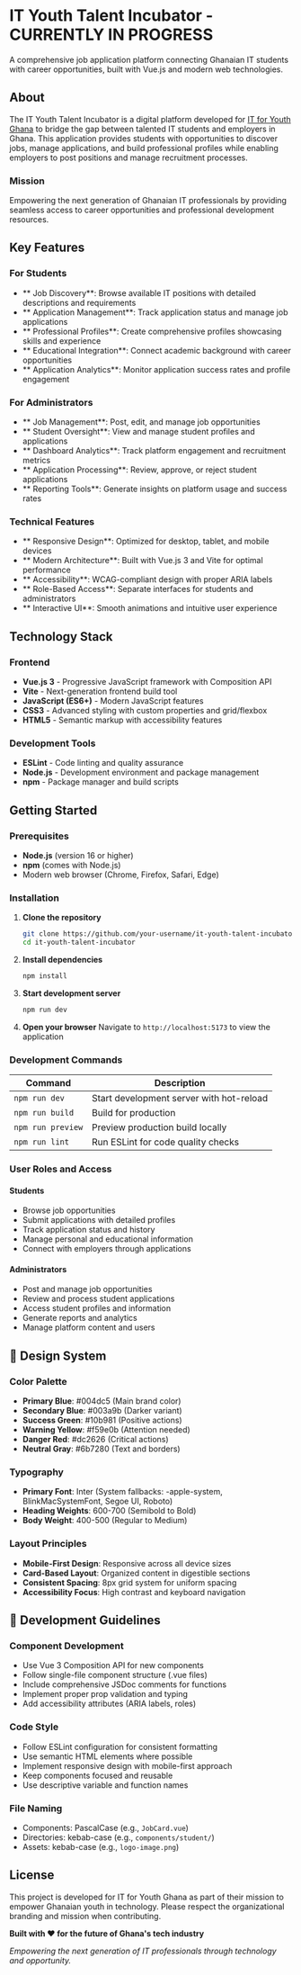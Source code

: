 # IT Youth Talent Incubator -CURRENTLY IN PROGRESS 

A comprehensive job application platform connecting Ghanaian IT students with career opportunities, built with Vue.js and modern web technologies.

## About

The IT Youth Talent Incubator is a digital platform developed for [IT for Youth Ghana](https://www.itforyouthghana.org/) to bridge the gap between talented IT students and employers in Ghana. This application provides students with opportunities to discover jobs, manage applications, and build professional profiles while enabling employers to post positions and manage recruitment processes.

### Mission

Empowering the next generation of Ghanaian IT professionals by providing seamless access to career opportunities and professional development resources.

## Key Features

### For Students
- ** Job Discovery**: Browse available IT positions with detailed descriptions and requirements
- ** Application Management**: Track application status and manage job applications
- ** Professional Profiles**: Create comprehensive profiles showcasing skills and experience
- ** Educational Integration**: Connect academic background with career opportunities
- ** Application Analytics**: Monitor application success rates and profile engagement

### For Administrators
- ** Job Management**: Post, edit, and manage job opportunities
- ** Student Oversight**: View and manage student profiles and applications
- ** Dashboard Analytics**: Track platform engagement and recruitment metrics
- ** Application Processing**: Review, approve, or reject student applications
- ** Reporting Tools**: Generate insights on platform usage and success rates

### Technical Features
- ** Responsive Design**: Optimized for desktop, tablet, and mobile devices
- ** Modern Architecture**: Built with Vue.js 3 and Vite for optimal performance
- ** Accessibility**: WCAG-compliant design with proper ARIA labels
- ** Role-Based Access**: Separate interfaces for students and administrators
- ** Interactive UI**: Smooth animations and intuitive user experience

## Technology Stack

### Frontend
- **Vue.js 3** - Progressive JavaScript framework with Composition API
- **Vite** - Next-generation frontend build tool
- **JavaScript (ES6+)** - Modern JavaScript features
- **CSS3** - Advanced styling with custom properties and grid/flexbox
- **HTML5** - Semantic markup with accessibility features

### Development Tools
- **ESLint** - Code linting and quality assurance
- **Node.js** - Development environment and package management
- **npm** - Package manager and build scripts

## Getting Started

### Prerequisites

- **Node.js** (version 16 or higher)
- **npm** (comes with Node.js)
- Modern web browser (Chrome, Firefox, Safari, Edge)

### Installation

1. **Clone the repository**
   ```bash
   git clone https://github.com/your-username/it-youth-talent-incubator.git
   cd it-youth-talent-incubator
   ```

2. **Install dependencies**
   ```bash
   npm install
   ```

3. **Start development server**
   ```bash
   npm run dev
   ```

4. **Open your browser**
   Navigate to `http://localhost:5173` to view the application

### Development Commands

| Command | Description |
|---------|-------------|
| `npm run dev` | Start development server with hot-reload |
| `npm run build` | Build for production |
| `npm run preview` | Preview production build locally |
| `npm run lint` | Run ESLint for code quality checks |



### User Roles and Access

#### Students
- Browse job opportunities
- Submit applications with detailed profiles
- Track application status and history
- Manage personal and educational information
- Connect with employers through applications

#### Administrators
- Post and manage job opportunities
- Review and process student applications
- Access student profiles and information
- Generate reports and analytics
- Manage platform content and users

## 🎨 Design System

### Color Palette
- **Primary Blue**: #004dc5 (Main brand color)
- **Secondary Blue**: #003a9b (Darker variant)
- **Success Green**: #10b981 (Positive actions)
- **Warning Yellow**: #f59e0b (Attention needed)
- **Danger Red**: #dc2626 (Critical actions)
- **Neutral Gray**: #6b7280 (Text and borders)

### Typography
- **Primary Font**: Inter (System fallbacks: -apple-system, BlinkMacSystemFont, Segoe UI, Roboto)
- **Heading Weights**: 600-700 (Semibold to Bold)
- **Body Weight**: 400-500 (Regular to Medium)

### Layout Principles
- **Mobile-First Design**: Responsive across all device sizes
- **Card-Based Layout**: Organized content in digestible sections
- **Consistent Spacing**: 8px grid system for uniform spacing
- **Accessibility Focus**: High contrast and keyboard navigation

## 🔧 Development Guidelines

### Component Development
- Use Vue 3 Composition API for new components
- Follow single-file component structure (.vue files)
- Include comprehensive JSDoc comments for functions
- Implement proper prop validation and typing
- Add accessibility attributes (ARIA labels, roles)

### Code Style
- Follow ESLint configuration for consistent formatting
- Use semantic HTML elements where possible
- Implement responsive design with mobile-first approach
- Keep components focused and reusable
- Use descriptive variable and function names

### File Naming
- Components: PascalCase (e.g., `JobCard.vue`)
- Directories: kebab-case (e.g., `components/student/`)
- Assets: kebab-case (e.g., `logo-image.png`)


## License

This project is developed for IT for Youth Ghana as part of their mission to empower Ghanaian youth in technology. Please respect the organizational branding and mission when contributing.


**Built with ❤️ for the future of Ghana's tech industry**

*Empowering the next generation of IT professionals through technology and opportunity.*
